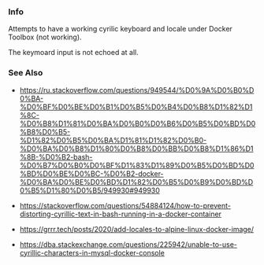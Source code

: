 ### Info

Attempts to have a working cyrilic keyboard and locale under Docker Toolbox (not working).

The keymoard input is not echoed at all.


### See Also
* https://ru.stackoverflow.com/questions/949544/%D0%9A%D0%B0%D0%BA-%D0%BF%D0%BE%D0%B1%D0%B5%D0%B4%D0%B8%D1%82%D1%8C-%D0%B8%D1%81%D0%BA%D0%B0%D0%B6%D0%B5%D0%BD%D0%B8%D0%B5-%D1%82%D0%B5%D0%BA%D1%81%D1%82%D0%B0-%D0%BA%D0%B8%D1%80%D0%B8%D0%BB%D0%B8%D1%86%D1%8B-%D0%B2-bash-%D0%B7%D0%B0%D0%BF%D1%83%D1%89%D0%B5%D0%BD%D0%BD%D0%BE%D0%BC-%D0%B2-docker-%D0%BA%D0%BE%D0%BD%D1%82%D0%B5%D0%B9%D0%BD%D0%B5%D1%80%D0%B5/949930#949930
* https://stackoverflow.com/questions/54884124/how-to-prevent-distorting-cyrillic-text-in-bash-running-in-a-docker-container
 
* https://grrr.tech/posts/2020/add-locales-to-alpine-linux-docker-image/
* https://dba.stackexchange.com/questions/225942/unable-to-use-cyrillic-characters-in-mysql-docker-console


